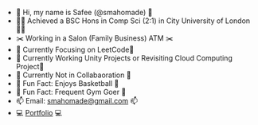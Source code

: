 - 👋 Hi, my name is Safee (@smahomade) 👋
- 👨‍🎓 Achieved a BSC Hons in Comp Sci (2:1) in City University of London 👨‍🎓
- :scissors: Working in a Salon (Family Business) ATM :scissors:
- 🌱 Currently Focusing on LeetCode🌱
- 🔭 Currently Working Unity Projects or Revisiting Cloud Computing Project🔭
- 👯 Currently Not in Collabaoration 👯
- 🏀 Fun Fact: Enjoys Basketball 🏀
- 🏃 Fun Fact: Frequent Gym Goer 🏃
- 📫 Email: smahomade@gmail.com 📫
-  💻 <a href="https://smahomade.github.io">Portfolio</a> 💻




<!--
**smahomade/smahomade** is a ✨ _special_ ✨ repository because its `README.md` (this file) appears on your GitHub profile.

Here are some ideas to get you started:

- 🔭 I’m currently working on ...
- 🌱 I’m currently learning ...
- 👯 I’m looking to collaborate on ...
- 🤔 I’m looking for help with ...
- 💬 Ask me about ...
- 📫 How to reach me: ...
- 😄 Pronouns: ...
- ⚡ Fun fact: ...
-->
